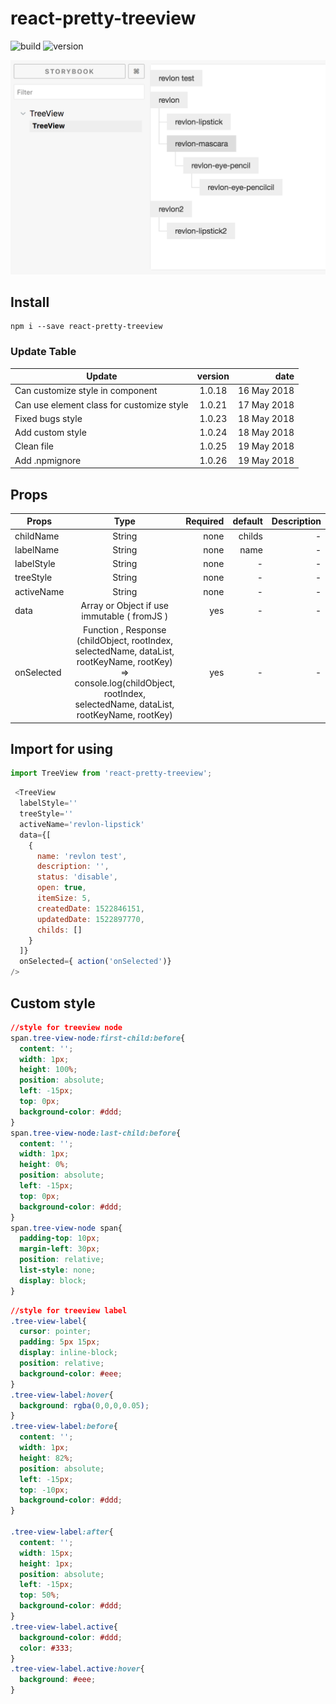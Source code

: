 # react-pretty-treeview

![build](https://api.travis-ci.org/thisJJ/react-pretty-treeview.svg?branch=master "Build")
![version](https://thisjj.github.io/badge/react-pretty-treeview-version.svg "Version")


![Preview](https://raw.githubusercontent.com/thisJJ/react-pretty-treeview/master/readme-source/preview.png "Preview")


## Install
```
npm i --save react-pretty-treeview
```

### Update Table

| Update        | version         | date  |
| ------------- |:-------------:| -----:|
| Can customize style in component      | 1.0.18 | 16 May 2018 |
| Can use element class for customize style    | 1.0.21 | 17 May 2018 |
| Fixed bugs style    | 1.0.23 | 18 May 2018 |
| Add custom style    | 1.0.24 | 18 May 2018 |
| Clean file    | 1.0.25 | 19 May 2018 |
| Add .npmignore    | 1.0.26 | 19 May 2018 |

## Props

| Props        | Type         | Required  | default  | Description  |
| ------------- |:-------------:| -----:| -----:| -----:|
| childName      | String | none | childs | - |
| labelName      | String | none | name | - |
| labelStyle      | String | none | - | - |
| treeStyle      | String | none | - | - |
| activeName      | String | none | - | - |
| data      | Array or Object if use immutable ( fromJS ) | yes | - | - |
| onSelected      | Function , Response (childObject, rootIndex, selectedName, dataList, rootKeyName, rootKey) => console.log(childObject, rootIndex, selectedName, dataList, rootKeyName, rootKey) | yes | - | - |

## Import for using

```javascript
import TreeView from 'react-pretty-treeview';
```

```javascript
 <TreeView
  labelStyle=''
  treeStyle=''
  activeName='revlon-lipstick'
  data={[
    {
      name: 'revlon test',
      description: '',
      status: 'disable',
      open: true,
      itemSize: 5,
      createdDate: 1522846151,
      updatedDate: 1522897770,
      childs: []
    }
  ]}
  onSelected={ action('onSelected')}
/>
```

## Custom style

```css
//style for treeview node
span.tree-view-node:first-child:before{
  content: '';
  width: 1px;
  height: 100%;
  position: absolute;
  left: -15px;
  top: 0px;
  background-color: #ddd;
}
span.tree-view-node:last-child:before{
  content: '';
  width: 1px;
  height: 0%;
  position: absolute;
  left: -15px;
  top: 0px;
  background-color: #ddd;
}
span.tree-view-node span{
  padding-top: 10px;
  margin-left: 30px;
  position: relative;
  list-style: none;
  display: block;
}
```


```css
//style for treeview label
.tree-view-label{
  cursor: pointer;
  padding: 5px 15px;
  display: inline-block;
  position: relative;
  background-color: #eee;
}
.tree-view-label:hover{
  background: rgba(0,0,0,0.05);
}
.tree-view-label:before{
  content: '';
  width: 1px;
  height: 82%;
  position: absolute;
  left: -15px;
  top: -10px;
  background-color: #ddd;
}

.tree-view-label:after{
  content: '';
  width: 15px;
  height: 1px;
  position: absolute;
  left: -15px;
  top: 50%;
  background-color: #ddd;
}
.tree-view-label.active{
  background-color: #ddd;
  color: #333;
}
.tree-view-label.active:hover{
  background: #eee;
}
```
